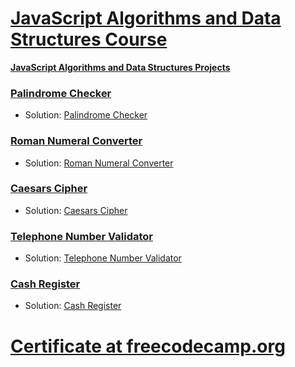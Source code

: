 # [JavaScript Algorithms and Data Structures Course](https://www.freecodecamp.org/learn/javascript-algorithms-and-data-structures)
**[JavaScript Algorithms and Data Structures Projects](https://www.freecodecamp.org/learn/javascript-algorithms-and-data-structures#javascript-algorithms-and-data-structures-projects)**

### [Palindrome Checker](https://www.freecodecamp.org/learn/javascript-algorithms-and-data-structures/javascript-algorithms-and-data-structures-projects/palindrome-checker)
* Solution: [Palindrome Checker](./Palindrome%20Checker/palindrome.js)

### [Roman Numeral Converter](https://www.freecodecamp.org/learn/javascript-algorithms-and-data-structures/javascript-algorithms-and-data-structures-projects/roman-numeral-converter)
* Solution: [Roman Numeral Converter](./Roman%20Numeral%20Converter/convert.js)

### [Caesars Cipher](https://www.freecodecamp.org/learn/javascript-algorithms-and-data-structures/javascript-algorithms-and-data-structures-projects/caesars-cipher)
* Solution: [Caesars Cipher](./Caesars%20Cipher/caesars%2Cjs)

### [Telephone Number Validator](https://www.freecodecamp.org/learn/javascript-algorithms-and-data-structures/javascript-algorithms-and-data-structures-projects/telephone-number-validator)
* Solution: [Telephone Number Validator](./Telephone%20Number%20Validator/phone.js)

### [Cash Register](https://www.freecodecamp.org/learn/javascript-algorithms-and-data-structures/javascript-algorithms-and-data-structures-projects/cash-register)
* Solution: [Cash Register](./Cash%20Register/register.js)

# [Certificate at freecodecamp.org](https://www.freecodecamp.org/certification/btomi/javascript-algorithms-and-data-structures)
